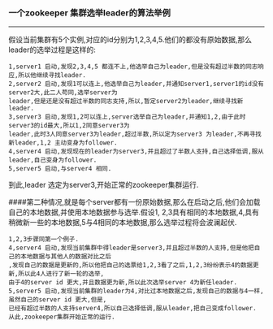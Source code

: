 ### 一个zookeeper 集群选举leader的算法举例
----------
假设当前集群有5个实例,对应的id分别为1,2,3,4,5.他们的都没有原始数据,那么leader的选举过程是这样的:
    
    1,server1 启动,发现2,3,4,5 都连不上,他选举自己为leader,但是没有超过半数的同志响应,所以他继续寻找leader.
    2,server2 启动,发现1可以连上,他选举自己为leader,并通知server1,server1的id没有server2大,此二人苟同,选举server为
    leader,但是还是没有超过半数的同志支持,所以,暂定server2为leader,继续寻找新leader.
    3,server3 启动,发现1,2可以连上,server选举自己为leader,并通知1,2,由于此时server3的id最大,所以1,2同意server3为
    leader,此时3人同意server3为leader,超过半数,所以定为server3 为leader,不再寻找新leader,1,2 主动变身为follower.
    4,server4 启动,发现现在的leader为server3,并且超过了半数人支持,自己选择低调,服从leader,自己变身为follower.
    5,server5 启动,与server4 相同.
    
到此,leader 选定为server3,开始正常的zookeeper集群运行.


####第二种情况,就是每个server都有一份原始数据,那么在启动之后,他们会加载自己的本地数据,并使用本地数据参与选举.假设1,
2,3具有相同的本地数据,4,具有稍微新一些的本地数据,5与4相同的本地数据,那么选举过程将会波澜起伏.

    1,2,3步骤同第一个例子.
    4,server4 启动,发现当前集群中得leader是server3,并且超过半数的人支持,但是他把自己的本地数据与其他人的数据对比之后
    ,发现自己的数据是更新的,所以他把自己的选票给1,2,3看了之后,1,2,3纷纷表示4的数据更新,所以此4人进行了新一轮的选举,
    由于4的server id 更大,并且数据更为新,所以此次选举server 4为新任leader.
    5,server5 启动,发现当前集群的leader为4,对比过本地数据之后,发现自己的数据与4一样,虽然自己的server id 更大,但是,
    已经有超过半数的人支持server4,所以自己选择低调,服从leader,把自己变成follower.
    从此,zookeeper集群开始正常的运行.
